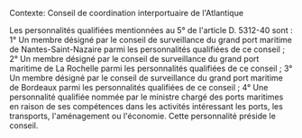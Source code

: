 Contexte: Conseil de coordination interportuaire de l'Atlantique

Les personnalités qualifiées mentionnées au 5° de l'article D. 5312-40 sont : 1° Un membre désigné par le conseil de surveillance du grand port maritime de Nantes-Saint-Nazaire parmi les personnalités qualifiées de ce conseil ; 2° Un membre désigné par le conseil de surveillance du grand port maritime de La Rochelle parmi les personnalités qualifiées de ce conseil ; 3° Un membre désigné par le conseil de surveillance du grand port maritime de Bordeaux parmi les personnalités qualifiées de ce conseil ; 4° Une personnalité qualifiée nommée par le ministre chargé des ports maritimes en raison de ses compétences dans les activités intéressant les ports, les transports, l'aménagement ou l'économie. Cette personnalité préside le conseil.